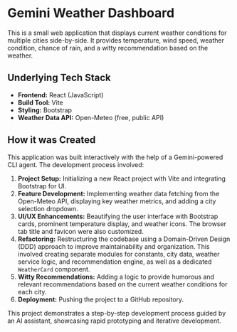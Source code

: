 # Gemini Weather Dashboard

This is a small web application that displays current weather conditions for multiple cities side-by-side. It provides temperature, wind speed, weather condition, chance of rain, and a witty recommendation based on the weather.

## Underlying Tech Stack

*   **Frontend:** React (JavaScript)
*   **Build Tool:** Vite
*   **Styling:** Bootstrap
*   **Weather Data API:** Open-Meteo (free, public API)

## How it was Created

This application was built interactively with the help of a Gemini-powered CLI agent. The development process involved:

1.  **Project Setup:** Initializing a new React project with Vite and integrating Bootstrap for UI.
2.  **Feature Development:** Implementing weather data fetching from the Open-Meteo API, displaying key weather metrics, and adding a city selection dropdown.
3.  **UI/UX Enhancements:** Beautifying the user interface with Bootstrap cards, prominent temperature display, and weather icons. The browser tab title and favicon were also customized.
4.  **Refactoring:** Restructuring the codebase using a Domain-Driven Design (DDD) approach to improve maintainability and organization. This involved creating separate modules for constants, city data, weather service logic, and recommendation engine, as well as a dedicated `WeatherCard` component.
5.  **Witty Recommendations:** Adding a logic to provide humorous and relevant recommendations based on the current weather conditions for each city.
6.  **Deployment:** Pushing the project to a GitHub repository.

This project demonstrates a step-by-step development process guided by an AI assistant, showcasing rapid prototyping and iterative development.
